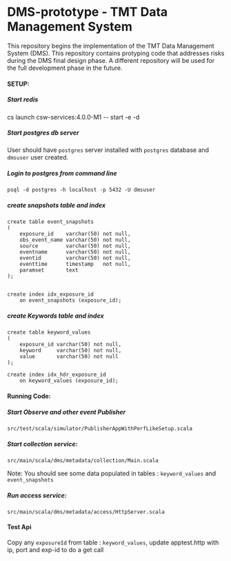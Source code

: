 # DMS-prototype - TMT Data Management System
This repository begins the implementation of the TMT Data Management System (DMS). This repository contains protyping code that addresses risks during the DMS final design phase. A different repository will be used for the full development phase in the future.



#### SETUP:

##### Start redis
cs launch csw-services:4.0.0-M1 -- start -e -d

##### Start postgres db server

User should have `postgres` server installed with `postgres` database and `dmsuser` user created.

##### Login to postgres from command line
``` 
psql -d postgres -h localhost -p 5432 -U dmsuser
```

##### create snapshots table and index 
```
create table event_snapshots
(
    exposure_id    varchar(50) not null,
    obs_event_name varchar(50) not null,
    source         varchar(50) not null,
    eventname      varchar(50) not null,
    eventid        varchar(50) not null,
    eventtime      timestamp   not null,
    paramset       text
);


create index idx_exposure_id
    on event_snapshots (exposure_id);
```

##### create Keywords table and index

```
create table keyword_values
(
    exposure_id varchar(50) not null,
    keyword     varchar(50) not null,
    value       varchar(50) not null
);

create index idx_hdr_exposure_id
    on keyword_values (exposure_id);
```

#### Running Code:

##### Start Observe and other event Publisher

`src/test/scala/simulator/PublisherAppWithPerfLikeSetup.scala`

##### Start collection service:

`src/main/scala/dms/metadata/collection/Main.scala`

Note: You should see some data populated in tables : `keyword_values` and `event_snapshots`

##### Run access service:

`src/main/scala/dms/metadata/access/HttpServer.scala`

#### Test Api

Copy any `exposureId` from table : `keyword_values`, update apptest.http with ip, port and exp-id to do a get call
